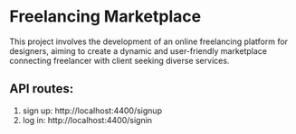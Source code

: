 # Freelancing Marketplace

This project involves the development of an online freelancing platform for designers, aiming to create a dynamic and user-friendly marketplace connecting freelancer with client seeking diverse services.

## API routes:
1. sign up: http://localhost:4400/signup
2. log in: http://localhost:4400/signin
